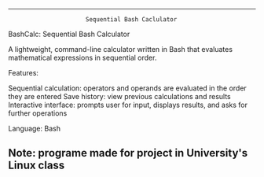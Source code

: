 
-------------------------------------------------------------------------------
                          Sequential Bash Caclulator
BashCalc: Sequential Bash Calculator

A lightweight, command-line calculator written in Bash that evaluates mathematical expressions in sequential order.

Features:

Sequential calculation: operators and operands are evaluated in the order they are entered
Save history: view previous calculations and results
Interactive interface: prompts user for input, displays results, and asks for further operations

Language: Bash

Note: programe made for project in University's Linux class 
-------------------------------------------------------------------------------



